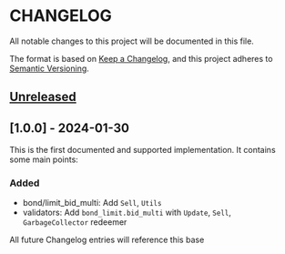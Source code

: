 # CHANGELOG

All notable changes to this project will be documented in this file.

The format is based on [Keep a Changelog](https://keepachangelog.com/en/1.0.0/),
and this project adheres to [Semantic Versioning](https://semver.org/spec/v2.0.0.html).

## [Unreleased]

## [1.0.0] - 2024-01-30

This is the first documented and supported implementation. It contains some main points:

### Added

- bond/limit_bid_multi: Add `Sell`, `Utils`
- validators: 
  Add `bond_limit.bid_multi` with `Update`, `Sell`, `GarbageCollector` redeemer

All future Changelog entries will reference this base

[unreleased]: https://github.com/danogo2023/bond-dex/compare/v1.0.1...HEAD
[2.0.0]: https://github.com/danogo2023/bond-dex/compare/v2.0.0...v1.0.1
[1.0.1]: https://github.com/danogo2023/bond-dex/compare/v1.0.1...v1.0.0
